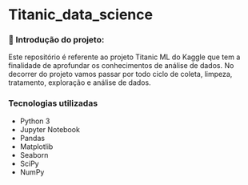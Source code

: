 # Titanic_data_science

### 📝 Introdução do projeto:
Este repositório é referente ao projeto Titanic ML do Kaggle que tem  a finalidade de aprofundar os conhecimentos de análise de dados. No decorrer do projeto vamos passar por 
todo ciclo de coleta, limpeza, tratamento, exploração e análise de dados. 


### Tecnologias utilizadas

- Python 3
- Jupyter Notebook
- Pandas
- Matplotlib
- Seaborn
- SciPy
- NumPy
